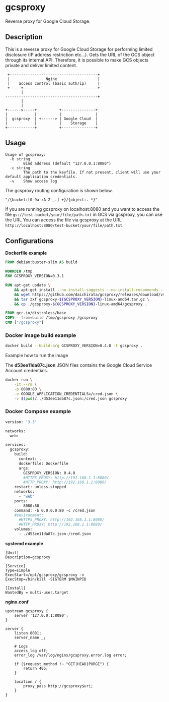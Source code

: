 # gcsproxy

Reverse proxy for Google Cloud Storage.

## Description

This is a reverse proxy for Google Cloud Storage for performing limited disclosure (IP address restriction etc...). Gets the URL of the GCS object through its internal API. Therefore, it is possible to make GCS objects private and deliver limited content.

```
 +---------------------------------------+
 |                Nginx                  |
 |    access control (basic auth/ip)     |
 +-----+---------------------------------+
       |
-----------------------------------------+
       |
       |
+------v-----+          +---------------+
|            |          |               |
|  gcsproxy  | +------> | Google Cloud  |
|            |          |    Storage    |
+------------+          +---------------+
```

## Usage

```
Usage of gcsproxy:
  -b string
    	Bind address (default "127.0.0.1:8080")
  -c string
    	The path to the keyfile. If not present, client will use your default application credentials.
  -v	Show access log

```

The gcsproxy routing configuration is shown below.

`"/{bucket:[0-9a-zA-Z-_.] +}/{object:. *}"`

If you are running gcsproxy on localhost:8080 and you want to access the file `gs://test-bucket/your/file/path.txt` in GCS via gcsproxy,
you can use the URL You can access the file via gcsproxy at the URL `http://localhost:8080/test-bucket/your/file/path.txt`.

## Configurations

**Dockerfile example**

``` dockerfile
FROM debian:buster-slim AS build

WORKDIR /tmp
ENV GCSPROXY_VERSION=0.3.1

RUN apt-get update \
    && apt-get install --no-install-suggests --no-install-recommends --yes ca-certificates wget \
    && wget https://github.com/daichirata/gcsproxy/releases/download/v${GCSPROXY_VERSION}/gcsproxy-${GCSPROXY_VERSION}-linux-amd64.tar.gz \
    && tar zxf gcsproxy-${GCSPROXY_VERSION}-linux-amd64.tar.gz \
    && cp ./gcsproxy-${GCSPROXY_VERSION}-linux-amd64/gcsproxy .

FROM gcr.io/distroless/base
COPY --from=build /tmp/gcsproxy /gcsproxy
CMD ["/gcsproxy"]
```

### Docker image build example

```bash
docker build --build-arg GCSPROXY_VERSION=0.4.0 -t gcsproxy .
```

Example how to run the image

The **d53ee11da87c.json** JSON files contains the Google Cloud Service Account credentials.

```bash
docker run \
    -it --rm \
    -p 8080:80 \
    -e GOOGLE_APPLICATION_CREDENTIALS=/cred.json \
    -v $(pwd)/../d53ee11da87c.json:/cred.json gcsproxy 
```

### Docker Compose example

```dockerfile
version: '3.3'

networks:
  web:

services:
  gcsproxy:
    build:
      context: .
      dockerfile: Dockerfile
      args:
        GCSPROXY_VERSION: 0.4.0
        #HTTPS_PROXY: http://192.168.1.1:8080/
        #HTTP_PROXY: http://192.168.1.1:8080/
    restart: unless-stopped
    networks:
      - "web"
    ports:
      - 8080:80
    command: -b 0.0.0.0:80 -c /cred.json
    #environment:
      #HTTPS_PROXY: http://192.168.1.1:8080/
      #HTTP_PROXY: http://192.168.1.1:8080/
    volumes:
      - ./d53ee11da87c.json:/cred.json
```


**systemd example**

```
[Unit]
Description=gcsproxy

[Service]
Type=simple
ExecStart=/opt/gcsproxy/gcsproxy -v
ExecStop=/bin/kill -SIGTERM $MAINPID

[Install]
WantedBy = multi-user.target
```

**nginx.conf**

```
upstream gcsproxy {
    server '127.0.0.1:8080';
}

server {
    listen 8081;
    server_name _;

    # Logs
    access_log off;
    error_log /var/log/nginx/gcsproxy.error.log error;

    if ($request_method !~ "GET|HEAD|PURGE") {
        return 405;
    }

    location / {
        proxy_pass http://gcsproxy$uri;
    }
}
```
